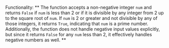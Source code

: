 Functionality: ** The function accepts a non-negative integer `num` and returns `False` if `num` is less than 2 or if it is divisible by any integer from 2 up to the square root of `num`. If `num` is 2 or greater and not divisible by any of those integers, it returns `True`, indicating that `num` is a prime number. Additionally, the function does not handle negative input values explicitly, but since it returns `False` for any `num` less than 2, it effectively handles negative numbers as well. **